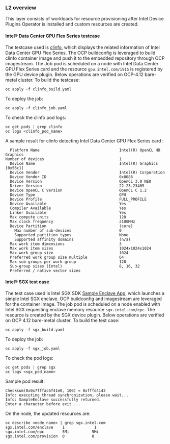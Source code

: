 ### L2 overview
This layer consists of workloads for resource provisioning after Intel Device Plugins Operator is installed and custom resources are created.

#### Intel® Data Center GPU Flex Series testcase
The testcase used is [clinfo](https://github.com/Oblomov/clinfo), which displays the related information of Intel Data Center GPU Flex Series. The OCP buildconfig is leveraged to build clinfo container image and push it to the embedded repository through OCP imagestream.
The Job pod is scheduled on a node with Intel Data Center GPU Flex Series card and the resource ```gpu.intel.com/i915``` is registered by the GPU device plugin.
Below operations are verified on OCP-4.12 bare-metal cluster.
To build the testcase:
```
oc apply -f clinfo_build.yaml
```
To deploy the job:
```
oc apply -f clinfo_job.yaml
```
To check the clinfo pod logs:
```
oc get pods | grep clinfo
oc logs <clinfo_pod_name>
```

A sample result for clinfo detecting Intel Data Center GPU Flex Series card :
```
  Platform Name                                   Intel(R) OpenCL HD Graphics
Number of devices                                 1
  Device Name                                     Intel(R) Graphics [0x56c1]
  Device Vendor                                   Intel(R) Corporation
  Device Vendor ID                                0x8086
  Device Version                                  OpenCL 3.0 NEO
  Driver Version                                  22.23.23405
  Device OpenCL C Version                         OpenCL C 1.2
  Device Type                                     GPU
  Device Profile                                  FULL_PROFILE
  Device Available                                Yes
  Compiler Available                              Yes
  Linker Available                                Yes
  Max compute units                               128
  Max clock frequency                             2100MHz
  Device Partition                                (core)
    Max number of sub-devices                     0
    Supported partition types                     None
    Supported affinity domains                    (n/a)
  Max work item dimensions                        3
  Max work item sizes                             1024x1024x1024
  Max work group size                             1024
  Preferred work group size multiple              64
  Max sub-groups per work group                   128
  Sub-group sizes (Intel)                         8, 16, 32
  Preferred / native vector sizes
```

#### Intel® SGX test case
The test case used is Intel SGX SDK [Sample Enclave App](https://github.com/intel/linux-sgx/tree/master/SampleCode/SampleEnclave), which launches a simple Intel SGX enclave. OCP buildconfig and imagestream are leveraged for the container image.
The job pod is scheduled on a node enabled with Intel SGX requesting enclave memory resource ```sgx.intel.com/epc```. The resource is created by the SGX device plugin. 
Below operations are verified on OCP 4.12 bare-metal cluster.
To build the test case:
```
oc apply -f sgx_build.yaml
```
To deploy the job:
```
oc apply -f sgx_job.yaml
```
To check the pod logs:
```
oc get pods | grep sgx
oc logs <sgx_pod_name>
```
Sample pod result:
```
Checksum(0x0x7fffac6f41e0, 100) = 0xfffd4143
Info: executing thread synchronization, please wait...
Info: SampleEnclave successfully returned.
Enter a character before exit ...
```
On the node, the updated resources are:
```
oc describe <node name> | grep sgx.intel.com
sgx.intel.com/enclave    1             1
sgx.intel.com/epc        5Mi          5Mi
sgx.intel.com/provision  0            0
```